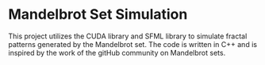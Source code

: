 # Mandelbrot Set Simulation

This project utilizes the CUDA library and SFML library to simulate fractal patterns generated by the Mandelbrot set. The code is written in C++ and is inspired by the work of the gitHub 
community on Mandelbrot sets.
